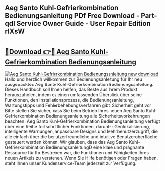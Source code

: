## Aeg Santo Kuhl-Gefrierkombination Bedienungsanleitung PDf Free Download - Part-qdI Service Owner Guide - User Repair Edition rlXsW

# <h2><a href="http://df36ix.blite.top/?on=Aeg+Santo+Kuhl-Gefrierkombination+Bedienungsanleitung">🔗Download 👉🔴 Aeg Santo Kuhl-Gefrierkombination Bedienungsanleitung</a></h2>

[![Aeg Santo Kuhl-Gefrierkombination Bedienungsanleitung new download](https://i.imgur.com/lujVjoI.png)](http://df36ix.blite.top/?on=Aeg+Santo+Kuhl-Gefrierkombination+Bedienungsanleitung)
Hallo und herzlich willkommen zur Bedienungsanleitung für Ihr neu ausgepacktes Aeg Santo Kuhl-Gefrierkombination Bedienungsanleitung. Dieses Handbuch soll Ihnen helfen, das Beste aus Ihrem Produkt herauszuholen, indem es einen umfassenden Überblick über seine Funktionen, den Installationsprozess, die Bedienungsanleitung, Wartungstipps und Fehlerbehebungsverfahren gibt. Sicherheit geht vor Bitte stellen Sie sicher, dass Sie beim Betrieb Ihres neuen Aeg Santo Kuhl-Gefrierkombination Bedienungsanleitung alle Sicherheitsvorkehrungen beachten. Aeg Santo Kuhl-Gefrierkombination Bedienungsanleitung verfügt über eine Reihe fortschrittlicher Funktionen, darunter Geolokalisierung, intelligente Warnungen, anpassbare Designs und Mehrbenutzerzugriff, die alle einfach über die benutzerfreundliche und intuitive Benutzeroberfläche gesteuert werden können. Wir glauben, dass das Aeg Santo Kuhl-Gefrierkombination BedienungsanleitungD eine klare und prägnante Ressource für Ihr Bestreben war, die Funktionen und Fähigkeiten Ihres neuen Artikels zu verstehen. Wenn Sie Hilfe benötigen oder Fragen haben, steht Ihnen unser Kundenservice-Team jederzeit zur Verfügung.
